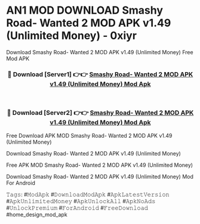 # AN1 MOD DOWNLOAD Smashy Road- Wanted 2 MOD APK v1.49 (Unlimited Money) - 0xiyr
Download Smashy Road- Wanted 2 MOD APK v1.49 (Unlimited Money) Free Mod APK

<div align="center">
<h3>🔴 Download [Server1] 👉👉 <a href="https://apk-comot.site?title=Smashy_Road-_Wanted_2_MOD_APK_v1.49_(Unlimited_Money)">Smashy Road- Wanted 2 MOD APK v1.49 (Unlimited Money) Mod Apk</a></h3><br>

<h3>🔴 Download [Server2] 👉👉 <a href="https://apk-comot.site?title=Smashy_Road-_Wanted_2_MOD_APK_v1.49_(Unlimited_Money)">Smashy Road- Wanted 2 MOD APK v1.49 (Unlimited Money) Mod Apk</a></h3>
</div>


Free Download APK MOD Smashy Road- Wanted 2 MOD APK v1.49 (Unlimited Money)

Download Smashy Road- Wanted 2 MOD APK v1.49 (Unlimited Money) 

Free APK MOD Smashy Road- Wanted 2 MOD APK v1.49 (Unlimited Money) 

Download Smashy Road- Wanted 2 MOD APK v1.49 (Unlimited Money) Mod For Android

𝚃𝚊𝚐𝚜: #𝙼𝚘𝚍𝙰𝚙𝚔 #𝙳𝚘𝚠𝚗𝚕𝚘𝚊𝚍𝙼𝚘𝚍𝙰𝚙𝚔 #𝙰𝚙𝚔𝙻𝚊𝚝𝚎𝚜𝚝𝚅𝚎𝚛𝚜𝚒𝚘𝚗 #𝙰𝚙𝚔𝚄𝚗𝚕𝚒𝚖𝚒𝚝𝚎𝚍𝙼𝚘𝚗𝚎𝚢 #𝙰𝚙𝚔𝚄𝚗𝚕𝚘𝚌𝚔𝙰𝚕𝚕 #𝙰𝚙𝚔𝙽𝚘𝙰𝚍𝚜 #𝚄𝚗𝚕𝚘𝚌𝚔𝙿𝚛𝚎𝚖𝚒𝚞𝚖 #𝙵𝚘𝚛𝙰𝚗𝚍𝚛𝚘𝚒𝚍 #𝙵𝚛𝚎𝚎𝙳𝚘𝚠𝚗𝚕𝚘𝚊𝚍 #home_design_mod_apk